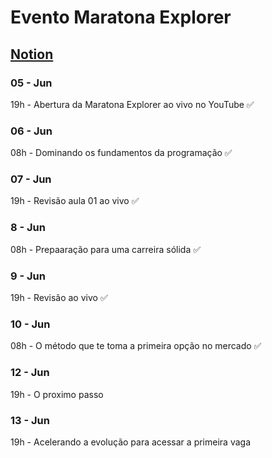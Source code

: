 # Evento Maratona Explorer

## [Notion](https://efficient-sloth-d85.notion.site/Maratona-Explorer-a90d9b149e2e40c8863d0732007fa05d)

### 05 - Jun

19h - Abertura da Maratona Explorer ao vivo no YouTube :white_check_mark:

### 06 - Jun

08h - Dominando os fundamentos da programação :white_check_mark:

### 07 - Jun

19h - Revisão aula 01 ao vivo :white_check_mark:

### 8 - Jun

08h - Prepaaração para uma carreira sólida :white_check_mark:

### 9 - Jun

19h - Revisão ao vivo :white_check_mark:

### 10 - Jun

08h - O método que te toma a primeira opção no mercado :white_check_mark:

### 12 - Jun

19h - O proximo passo

### 13 - Jun

19h - Acelerando a evolução para acessar a primeira vaga
